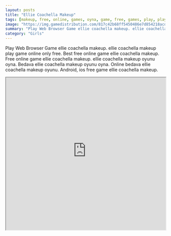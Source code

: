 ```yaml
---
layout: posts
title: "Ellie Coachella Makeup"
tags: [makeup, free, online, games, oyna, game, free, games, play, play, games]
image: "https://img.gamedistribution.com/817c42b68ff5450486e7d854218acd49-512x384.jpeg"
summary: "Play Web Browser Game ellie coachella makeup. ellie coachella makeup play game online only free. Best free online game ellie coachella makeup. Free online game ellie coachella makeup. ellie coachella makeup oyunu oyna. Bedava ellie coachella makeup oyunu oyna. Online bedava ellie coachella makeup oyunu. Android, ios free game ellie coachella makeup."
category: "Girls"
---
```


Play Web Browser Game ellie coachella makeup. ellie coachella makeup play game online only free. Best free online game ellie coachella makeup. Free online game ellie coachella makeup. ellie coachella makeup oyunu oyna. Bedava ellie coachella makeup oyunu oyna. Online bedava ellie coachella makeup oyunu. Android, ios free game ellie coachella makeup.

<iframe width="100%" height="480px;" src="https://html5.gamedistribution.com/817c42b68ff5450486e7d854218acd49/"></iframe>